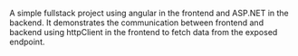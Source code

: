 A simple fullstack project using angular in the frontend and ASP.NET in the backend.
It demonstrates the communication between frontend and backend using httpClient in the
frontend to fetch data from the exposed endpoint.
